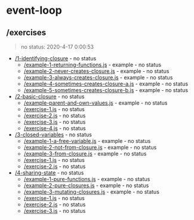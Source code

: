 # event-loop 

## /exercises

> no status: 2020-4-17 0:00:53 

* [/1-identifying-closure](./1-identifying-closure/REVIEW.md) - no status
  * [/example-1-returning-functions.js](./1-identifying-closure/REVIEW.md#example-1-returning-functionsjs) - example - no status
  * [/example-2-never-creates-closure.js](./1-identifying-closure/REVIEW.md#example-2-never-creates-closurejs) - example - no status
  * [/example-3-always-creates-closure.js](./1-identifying-closure/REVIEW.md#example-3-always-creates-closurejs) - example - no status
  * [/example-4-sometimes-creates-closure-a.js](./1-identifying-closure/REVIEW.md#example-4-sometimes-creates-closure-ajs) - example - no status
  * [/example-5-sometimes-creates-closure-b.js](./1-identifying-closure/REVIEW.md#example-5-sometimes-creates-closure-bjs) - example - no status
* [/2-basic-closure](./2-basic-closure/REVIEW.md) - no status
  * [/example-parent-and-own-values.js](./2-basic-closure/REVIEW.md#example-parent-and-own-valuesjs) - example - no status
  * [/exercise-1.js](./2-basic-closure/REVIEW.md#exercise-1js) - no status
  * [/exercise-2.js](./2-basic-closure/REVIEW.md#exercise-2js) - no status
  * [/exercise-3.js](./2-basic-closure/REVIEW.md#exercise-3js) - no status
  * [/exercise-4.js](./2-basic-closure/REVIEW.md#exercise-4js) - no status
* [/3-closed-variables](./3-closed-variables/REVIEW.md) - no status
  * [/example-1-a-free-variable.js](./3-closed-variables/REVIEW.md#example-1-a-free-variablejs) - example - no status
  * [/example-2-not-from-closure.js](./3-closed-variables/REVIEW.md#example-2-not-from-closurejs) - example - no status
  * [/example-3-from-closure.js](./3-closed-variables/REVIEW.md#example-3-from-closurejs) - example - no status
  * [/exercise-1.js](./3-closed-variables/REVIEW.md#exercise-1js) - no status
  * [/exercise-2.js](./3-closed-variables/REVIEW.md#exercise-2js) - no status
* [/4-sharing-state](./4-sharing-state/REVIEW.md) - no status
  * [/example-1-pure-functions.js](./4-sharing-state/REVIEW.md#example-1-pure-functionsjs) - example - no status
  * [/example-2-pure-closures.js](./4-sharing-state/REVIEW.md#example-2-pure-closuresjs) - example - no status
  * [/example-3-mutating-closures.js](./4-sharing-state/REVIEW.md#example-3-mutating-closuresjs) - example - no status
  * [/exercise-1.js](./4-sharing-state/REVIEW.md#exercise-1js) - no status
  * [/exercise-2.js](./4-sharing-state/REVIEW.md#exercise-2js) - no status
  * [/exercise-3.js](./4-sharing-state/REVIEW.md#exercise-3js) - no status

